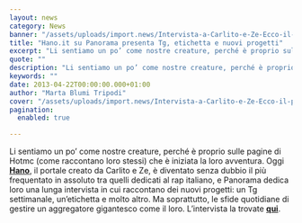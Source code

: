 ```yaml
---
layout: news
category: News
banner: "/assets/uploads/import.news/Intervista-a-Carlito-e-Ze-Ecco-il-primo-tg-dedicato-all-hip-hop-italiano_h_partb.jpg"
title: "Hano.it su Panorama presenta Tg, etichetta e nuovi progetti"
excerpt: "Li sentiamo un po’ come nostre creature, perché è proprio sulle pagine di Hotmc (come raccontano loro stessi) che è iniziata la loro avventura. Oggi Hano, il portale creato da Carlito e Ze, è diventato senza dubbio il più frequentato in assoluto tra quelli dedicati al rap italiano, e Panorama dedica loro una lunga intervista [&hellip"
quote: ""
description: "Li sentiamo un po’ come nostre creature, perché è proprio sulle pagine di Hotmc (come raccontano loro stessi) che è iniziata la loro avventura. Oggi Hano, il portale creato da Carlito e Ze, è diventato senza dubbio il più frequentato in assoluto tra quelli dedicati al rap italiano, e Panorama dedica loro una lunga intervista [&hellip"
keywords: ""
date: 2013-04-22T00:00:00.000+01:00
author: "Marta Blumi Tripodi"
cover: "/assets/uploads/import.news/Intervista-a-Carlito-e-Ze-Ecco-il-primo-tg-dedicato-all-hip-hop-italiano_h_partb.jpg"
pagination:
  enabled: true

---
```


Li sentiamo un po’ come nostre creature, perché è proprio sulle pagine di Hotmc (come raccontano loro stessi) che è iniziata la loro avventura. Oggi [**Hano**](http://www.hano.it/ "http://www.hano.it/"), il portale creato da Carlito e Ze, è diventato senza dubbio il più frequentato in assoluto tra quelli dedicati al rap italiano, e Panorama dedica loro una lunga intervista in cui raccontano dei nuovi progetti: un Tg settimanale, un’etichetta e molto altro. Ma soprattutto, le sfide quotidiane di gestire un aggregatore gigantesco come il loro. L’intervista la trovate [**qui**](http://cultura.panorama.it/musica/Intervista-a-Carlito-e-Ze-Ecco-il-primo-tg-dedicato-all-hip-hop-italiano "http://cultura.panorama.it/musica/Intervista-a-Carlito-e-Ze-Ecco-il-primo-tg-dedicato-all-hip-hop-italiano").